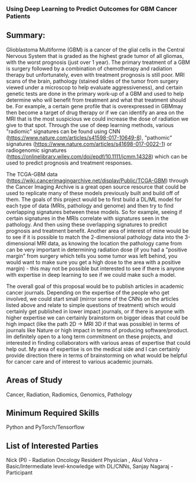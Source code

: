 ### Using Deep Learning to Predict Outcomes for GBM Cancer Patients

## Summary:
Glioblastoma Multiforme (GBM) is a cancer of the glial cells in the Central Nervous System that is graded as the highest grade tumor of all gliomas, with the worst prognosis (just over 1 year). The primary treatment of a GBM is surgery followed by a combination of chemotherapy and radiation therapy but unfortunately, even with treatment prognosis is still poor. MRI scans of the brain, pathology (stained slides of the tumor from surgery viewed under a microscop to help evaluate aggressiveness), and certain genetic tests are done in the primary work-up of a GBM and used to help determine who will benefit from treatment and what that treatment should be. For example, a certain gene profile that is overexpressed in GBMmay then become a target of drug therapy or if we can identify an area on the MRI that is the most suspicious we could increase the dose of radiation we give to that spot. Through the use of deep learning methods, various "radiomic" signatures can be found using CNN (https://www.nature.com/articles/s41598-017-10649-8), "pathomic" signatures (https://www.nature.com/articles/s41698-017-0022-1) or radiogenomic signatures (https://onlinelibrary.wiley.com/doi/epdf/10.1111/jcmm.14328) which can be used to predict prognosis and treatment responses. 

The TCGA-GBM data (https://wiki.cancerimagingarchive.net/display/Public/TCGA-GBM) through the Cancer Imaging Archive is a great open source resource that could be used to replicate many of these models previously built and build off of them. The goals of this project would be to first build a DL/ML model for each type of data (MRIs, pathology and genome) and then try to find overlapping signatures between these models. So for example, seeing if certain signatures in the MRIs correlate with signatures seen in the pathology. And then using these overlapping signatures to predict prognosis and treatment benefit. Another area of interest of mine would be to see if it is possible to match the 2-dimensional pathology data into the 3-dimensional MRI data, as knowing the location the pathology came from can be very important in determining radiation dose (if you had a "positive margin" from surgery which tells you some tumor was left behind, you would want to make sure you get a high dose to the area with a positive margin) - this may not be possible but interested to see if there is anyone with expertise in deep learning to see if we could make such a model.

The overall goal of this proposal would be to publish articles in academic cancer journals. Depending on the expertise of the people who get involved, we could start small (mirror some of the CNNs on the articles listed above and relate to simple questions of treatment) which would certainly get published in lower impact journals, or if there is anyone with higher expertise we can certainly brainstorm on bigger ideas that could be high impact (like the path 2D -> MRI 3D if that was possible) in terms of journals like Nature or high impact in terms of producing software/product. Im definitely open to a long term commitment on these projects, and interested in finding collaborators with various areas of expertise that could help out. My area of expertise is on the medical side and I can certainly provide direction there in terms of brainstorming on what would be helpful for cancer care and of interest to various academic journals.

## Areas of Study
Cancer, Radiation, Radiomics, Genomics, Pathology

## Minimum Required Skills
Python and PyTorch/Tensorflow

## List of Interested Parties
Nick (PI) - Radiation Oncology Resident Physician
, Akul Vohra - Basic/Intermediate level-knowledge with DL/CNNs,
Sanjay Nagaraj - Participant

